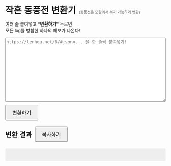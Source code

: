 <!DOCTYPE html>
<html lang="ko">
<head>
  <meta charset="UTF-8" />
  <title>작혼 동풍전 변환기 </title>
  <style>
    body { font-family: Arial, sans-serif; padding: 20px; }
    textarea { width: 100%; height: 200px; margin-bottom: 10px; }
    button { padding: 10px 20px; font-size: 16px; }
    /* 변환 결과 제목+복사 버튼 한 줄로 */
    #resultHeader {
      display: flex;
      align-items: center;
      gap: 10px;
      margin-top: 20px;
    }
     pre { background: #eee; padding: 20px; white-space: pre-wrap; word-break: break-all; margin-top: 20px; }

  </style>
</head>
<body>
 <div style="display: flex; align-items: baseline; gap: 10px;">
  <h1 style="margin: 0;">작혼 동풍전 변환기</h1>
  <small style="color: #555;">(동풍전을 모탈에서 복기 가능하게 변환)</small>
</div>
  <p>
    여러 줄 붙여넣고 <strong>“변환하기”</strong> 누르면<br />
    모든 log를 병합한 하나의 패보가 나온다!
  </p>
  <textarea id="inputArea" placeholder="https://tenhou.net/6/#json=... 을 한 줄씩 붙여넣기!"></textarea>
  <br />
  <button onclick="convertUrls()">변환하기</button>

  <div id="resultHeader">
    <h2 style="margin:0;">변환 결과</h2>
    <button id="copyBtn" onclick="copyResult()">복사하기</button>
  </div>
  <pre id="outputArea"></pre>

  <script>
    function convertUrls() {
      const input = document.getElementById('inputArea').value.trim();
      if (!input) {
        alert('URL을 입력해줘야지~');
        return;
      }

      const lines = input.split('\n');
      const combinedLogs = [];
      let firstData = null;
      const errors = [];

      lines.forEach((line, idx) => {
        const trimmed = line.trim();
        if (trimmed === '') return; // 빈 줄 무시

        try {
          const jsonStr = trimmed.replace(/^https:\/\/tenhou\.net\/6\/#json=/, '');
          const data = JSON.parse(jsonStr);

          if (data.title?.[0]?.[0]) {
            data.title[0][0] = data.title[0][0].replace(/東/g, '南');
          }
          if (data.rule?.disp) {
            data.rule.disp = data.rule.disp.replace(/東/g, '南');
          }

          if (Array.isArray(data.log) && data.log.length > 0 && Array.isArray(data.log[0]) && Array.isArray(data.log[0][0])) {
            data.log[0][0][0] += 4;
          }

          if (!firstData) {
            firstData = data;
          }

          combinedLogs.push(...data.log);

        } catch (e) {
          errors.push(`⚠️ ${idx + 1}번째 줄 변환 실패: ${e.message}\n👉 원본: ${trimmed}`);
        }
      });

      if (!firstData) {
        document.getElementById('outputArea').textContent = '변환할 유효한 JSON 데이터가 없어요!';
        return;
      }

      firstData.log = combinedLogs;
      const resultJson = JSON.stringify(firstData);

      if (errors.length > 0) {
        document.getElementById('outputArea').textContent = errors.join('\n\n') + '\n\n==== 변환된 결과 ====\n\n' + resultJson;
      } else {
        document.getElementById('outputArea').textContent = resultJson;
      }
    }

    function copyResult() {
      const output = document.getElementById('outputArea').textContent;
      if (!output) {
        alert('복사할 변환 결과가 없어요!');
        return;
      }

      navigator.clipboard.writeText(output).then(() => {
        alert('변환 결과가 클립보드에 복사됐어~');
      }).catch(() => {
        alert('복사 실패! 직접 드래그해서 복사해봐요.');
      });
    }
  </script>
</body>
</html>
